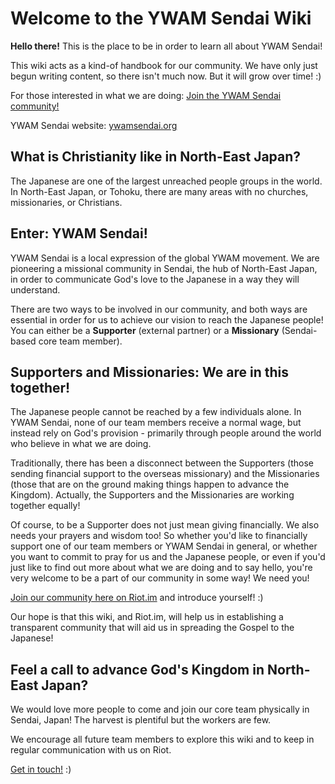 # Welcome to the YWAM Sendai Wiki

**Hello there!** This is the place to be in order to learn all about YWAM Sendai!

This wiki acts as a kind-of handbook for our community. We have only just begun writing content, so there isn't much now. But it will grow over time! :)

For those interested in what we are doing: [Join the YWAM Sendai community!](https://ywamsendai.org/join)

YWAM Sendai website: [ywamsendai.org](https://ywamsendai.org)

## What is Christianity like in North-East Japan?

The Japanese are one of the largest unreached people groups in the world. In North-East Japan, or Tohoku, there are many areas with no churches, missionaries, or Christians. 

## Enter: YWAM Sendai!

YWAM Sendai is a local expression of the global YWAM movement. We are pioneering a missional community in Sendai, the hub of North-East Japan, in order to communicate God's love to the Japanese in a way they will understand.

There are two ways to be involved in our community, and both ways are essential in order for us to achieve our vision to reach the Japanese people! You can either be a **Supporter** (external partner) or a **Missionary** (Sendai-based core team member). 

## Supporters and Missionaries: We are in this together!

The Japanese people cannot be reached by a few individuals alone. In YWAM Sendai, none of our team members receive a normal wage, but instead rely on God's provision - primarily through people around the world who believe in what we are doing.

Traditionally, there has been a disconnect between the Supporters (those sending financial support to the overseas missionary) and the Missionaries (those that are on the ground making things happen to advance the Kingdom). Actually, the Supporters and the Missionaries are working together equally!

Of course, to be a Supporter does not just mean giving financially. We also needs your prayers and wisdom too! So whether you'd like to financially support one of our team members or YWAM Sendai in general, or whether you want to commit to pray for us and the Japanese people, or even if you'd just like to find out more about what we are doing and to say hello, you're very welcome to be a part of our community in some way! We need you!

[Join our community here on Riot.im](https://ywamsendai.org/join) and introduce yourself! :)

Our hope is that this wiki, and Riot.im, will help us in establishing a transparent community that will aid us in spreading the Gospel to the Japanese!

## Feel a call to advance God's Kingdom in North-East Japan?

We would love more people to come and join our core team physically in Sendai, Japan! The harvest is plentiful but the workers are few.

We encourage all future team members to explore this wiki and to keep in regular communication with us on Riot.

[Get in touch!](https://ywamsendai.org/join) :)